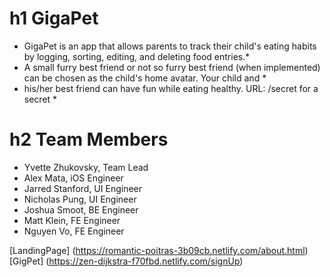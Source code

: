 # h1 GigaPet

* GigaPet is an app that allows parents to track their child's eating habits by logging, sorting, editing, and deleting food entries.*
* A small furry best friend or not so furry best friend (when implemented) can be chosen as the child's home avatar. Your child and *
* his/her best friend can have fun while eating healthy. URL: /secret for a secret *


# h2 Team Members

- Yvette Zhukovsky, Team Lead
- Alex Mata, iOS Engineer
- Jarred Stanford, UI Engineer 
- Nicholas Pung, UI Engineer
- Joshua Smoot, BE Engineer
- Matt Klein, FE Engineer
- Nguyen Vo, FE Engineer

[LandingPage] (https://romantic-poitras-3b09cb.netlify.com/about.html)
[GigPet] (https://zen-dijkstra-f70fbd.netlify.com/signUp)

